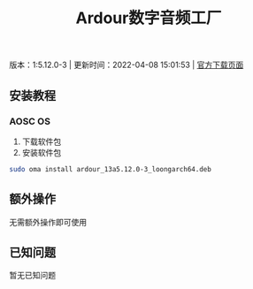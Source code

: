 ﻿---
id: 321
title: Ardour数字音频工厂
toc: true
weight: 321
---

版本：1:5.12.0-3 | 更新时间：2022-04-08 15:01:53 | [官方下载页面](http://app.loongapps.cn/#/detail/321)

## 安装教程 

### AOSC OS 

1. 下载软件包
2. 安装软件包

```bash
sudo oma install ardour_13a5.12.0-3_loongarch64.deb
```

## 额外操作

无需额外操作即可使用

## 已知问题

暂无已知问题

